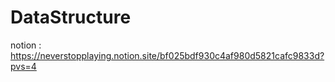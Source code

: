 # DataStructure
</bt> notion : https://neverstopplaying.notion.site/bf025bdf930c4af980d5821cafc9833d?pvs=4
